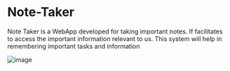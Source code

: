 # Note-Taker

Note Taker is a WebApp developed for taking important notes. If facilitates 
to access the important information relevant to us. This system will help in 
remembering important tasks and information

![image](https://user-images.githubusercontent.com/72243187/172299532-ab3be52d-3956-40cd-b18a-730b94b3979e.png)
